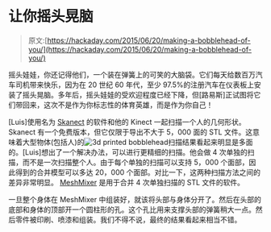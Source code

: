 # 让你摇头晃脑

> 原文:[https://hackaday.com/2015/06/20/making-a-bobblehead-of-you/](https://hackaday.com/2015/06/20/making-a-bobblehead-of-you/)

摇头娃娃，你还记得他们，一个装在弹簧上的可笑的大脑袋。它们每天给数百万汽车司机带来快乐，因为在 20 世纪 60 年代，至少 97.5%的注册汽车在仪表板上安装了摇头晃脑。多年后，摇头娃娃的受欢迎程度已经下降，但[路易斯]正试图将它们带回来，这次不是作为你标志性的体育英雄，而是作为你自己！

[Luis]使用名为 [Skanect](http://skanect.occipital.com/) 的软件和他的 Kinect 一起扫描一个人的几何形状。Skanect 有一个免费版本，但它仅限于导出不大于 5，000 面的 STL 文件。这意味着大型物体(包括人)的![3d printed bobblehead](../Images/681ea1bd5080bed9702a24e78384a9da.png)扫描结果看起来明显是多面的。[Luis]想出了一个解决办法，可以进行更精细的扫描。他会做 4 次单独的扫描，而不是一次扫描整个人。由于每个单独的扫描可以支持 5，000 个面部，因此得到的合并模型可以多达 20，000 个面部。对比一下，这两种扫描方法之间的差异非常明显。 [MeshMixer](http://www.meshmixer.com/) 是用于合并 4 次单独扫描的 STL 文件的软件。

一旦整个身体在 MeshMixer 中组装好，就该将头部与身体分开了。然后在头部的底部和身体的顶部开一个圆柱形的孔。这个孔比用来支撑头部的弹簧稍大一点。然后零件被印刷、喷漆和组装。我们不得不说，最终的结果看起来相当不错。